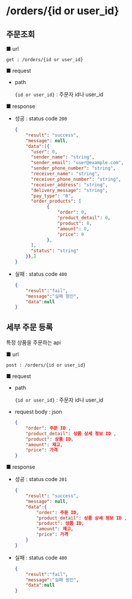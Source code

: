 # /orders/{id or user_id}

## 주문조회

■ url

 `get : /orders/{id or user_id}`

■ request

- path

  `{id or user_id}` : 주문자 id나 user_id

■ response

- 성공 : status code `200`

  ```json
  {
      "result": "success", 
      "message": null, 
      "data":[{
  		"user": 0,
  		"sender_name": "string",
  		"sender_email": "user@example.com",
  		"sender_phone_number": "string",
  		"receiver_name": "string",
  		"receiver_phone_number": "string",
  		"receiver_address": "string",
  		"delivery_message": "string",
  		"pay_type": "0",
  		"order_products": [
              {
                  "order": 0,
                  "product_detail": 0,
                  "product": 0,
                  "amount": 0,
                  "price": 0
              },
  		],
  		"status": "string"
      }},]
  }
  ```

- 실패 : status code `400`

  ```json
  {
      "result":"fail",
      "message":"실패 원인",
      "data":null
  }
  ```



## 세부 주문 등록

특정 상품을 주문하는 api

■ url

 `post : /orders/{id or user_id}`

■ request

- path

  `{id or user_id}` : 주문자 id나 user_id

- request body : json

  ```json
  {
      "order": 주문 ID ,
      "product_detail": 상품 상세 정보 ID ,
      "product": 상품 ID,
      "amount": 재고,
      "price": 가격
  }
  ```

■ response

- 성공  : status code `201`

  ```json
  {
      "result": "success", 
      "message": null, 
      "data":{
          "order": 주문 ID,
          "product_detail": 상품 상세 정보 ID ,
          "product": 상품 ID,
          "amount": 재고,
          "price": 가격
      }
  }
  ```

- 실패 : status code `400`

  ```json
  {
      "result":"fail",
      "message":"실패 원인",
      "data":null
  }
  ```

